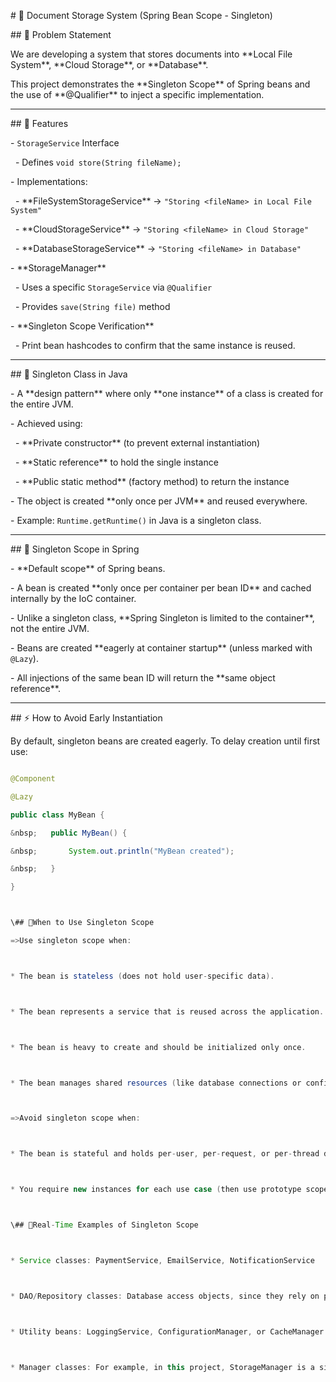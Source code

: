 \# 📄 Document Storage System (Spring Bean Scope - Singleton)



\## 📝 Problem Statement

We are developing a system that stores documents into \*\*Local File System\*\*, \*\*Cloud Storage\*\*, or \*\*Database\*\*.  

This project demonstrates the \*\*Singleton Scope\*\* of Spring beans and the use of \*\*@Qualifier\*\* to inject a specific implementation.



---



\## 🚀 Features

\- `StorageService` Interface

&nbsp; - Defines `void store(String fileName);`

\- Implementations:

&nbsp; - \*\*FileSystemStorageService\*\* → `"Storing <fileName> in Local File System"`

&nbsp; - \*\*CloudStorageService\*\* → `"Storing <fileName> in Cloud Storage"`

&nbsp; - \*\*DatabaseStorageService\*\* → `"Storing <fileName> in Database"`

\- \*\*StorageManager\*\*

&nbsp; - Uses a specific `StorageService` via `@Qualifier`

&nbsp; - Provides `save(String file)` method

\- \*\*Singleton Scope Verification\*\*

&nbsp; - Print bean hashcodes to confirm that the same instance is reused.



---



\## 🔑 Singleton Class in Java

\- A \*\*design pattern\*\* where only \*\*one instance\*\* of a class is created for the entire JVM.  

\- Achieved using:

&nbsp; - \*\*Private constructor\*\* (to prevent external instantiation)

&nbsp; - \*\*Static reference\*\* to hold the single instance

&nbsp; - \*\*Public static method\*\* (factory method) to return the instance  

\- The object is created \*\*only once per JVM\*\* and reused everywhere.

\- Example: `Runtime.getRuntime()` in Java is a singleton class.



---



\## 🔑 Singleton Scope in Spring

\- \*\*Default scope\*\* of Spring beans.

\- A bean is created \*\*only once per container per bean ID\*\* and cached internally by the IoC container.

\- Unlike a singleton class, \*\*Spring Singleton is limited to the container\*\*, not the entire JVM.

\- Beans are created \*\*eagerly at container startup\*\* (unless marked with `@Lazy`).

\- All injections of the same bean ID will return the \*\*same object reference\*\*.



---



\## ⚡ How to Avoid Early Instantiation

By default, singleton beans are created eagerly. To delay creation until first use:

```java

@Component

@Lazy

public class MyBean {

&nbsp;   public MyBean() {

&nbsp;       System.out.println("MyBean created");

&nbsp;   }

}



\## 🔑When to Use Singleton Scope

=>Use singleton scope when:



* The bean is stateless (does not hold user-specific data).



* The bean represents a service that is reused across the application.



* The bean is heavy to create and should be initialized only once.



* The bean manages shared resources (like database connections or configuration).



=>Avoid singleton scope when:



* The bean is stateful and holds per-user, per-request, or per-thread data.



* You require new instances for each use case (then use prototype scope).



\## 🔑Real-Time Examples of Singleton Scope



* Service classes: PaymentService, EmailService, NotificationService



* DAO/Repository classes: Database access objects, since they rely on pooled connections.



* Utility beans: LoggingService, ConfigurationManager, or CacheManager



* Manager classes: For example, in this project, StorageManager is a singleton bean that coordinates storage operations.
